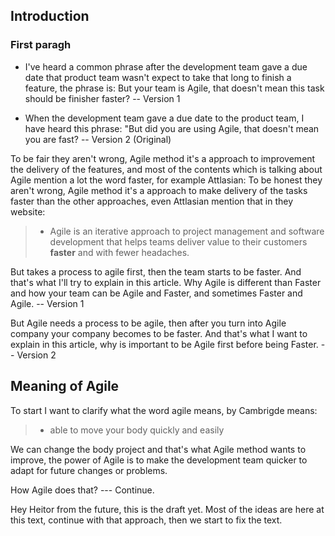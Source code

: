 ## Introduction

### First paragh

- I've heard a common phrase after the development team gave a due date that product team wasn't expect to take that long to finish a feature, the phrase is:
But your team is Agile, that doesn't mean this task should be finisher faster? -- Version 1

- When the development team gave a due date to the product team, I have heard this phrase: "But did you are using Agile, that doesn't mean you are fast? -- Version 2 (Original)

To be fair they aren't wrong, Agile method it's a approach to improvement the delivery of the features, and most of the contents which is talking about Agile mention a lot the word faster, for example Attlasian:
To be honest they aren't wrong, Agile method it's a approach to make delivery of the tasks faster than the other approaches, even Attlasian mention that in they website: 
> - Agile is an iterative approach to project management and software development that helps teams deliver value to their customers **faster** and with fewer headaches.

But takes a process to agile first, then the team starts to be faster. And that's what I'll try to explain in this article. Why Agile is different than Faster and how your team can be Agile and Faster, and sometimes Faster and Agile. -- Version 1

But Agile needs a process to be agile, then after you turn into Agile company your company becomes to be faster. And that's what I want to explain in this article, why is important to be Agile first before being Faster. -- Version 2

## Meaning of Agile
To start I want to clarify what the word agile means, by Cambrigde means:
> - able to move your body quickly and easily

We can change the body project and that's what Agile method wants to improve, the power of Agile is to make the development team quicker to adapt for future changes or problems.

How Agile does that? --- Continue.

Hey Heitor from the future, this is the draft yet. Most of the ideas are here at this text, continue with that approach, then we start to fix the text.

